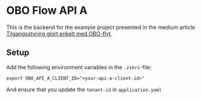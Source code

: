 # OBO Flow API A

This is the backend for the example project presented in the medium
article [Tilgangsstyring gjort enkelt med OBO-flyt]().

## Setup

Add the following environment variables in the `.zshrc`-file:

```
export OBO_API_A_CLIENT_ID="<your-api-a-client-id>"
``` 

And ensure that you update the `tenant-id` in `application.yaml`
